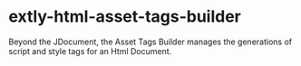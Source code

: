 # extly-html-asset-tags-builder
Beyond the JDocument, the Asset Tags Builder manages the generations of script and style tags for an Html Document.
